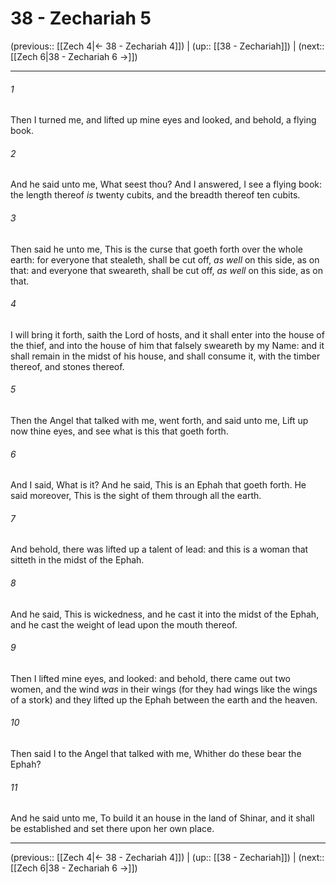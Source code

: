 # 38 - Zechariah 5

(previous:: [[Zech 4|← 38 - Zechariah 4]]) | (up:: [[38 - Zechariah]]) | (next:: [[Zech 6|38 - Zechariah 6 →]])

***


###### 1 
Then I turned me, and lifted up mine eyes and looked, and behold, a flying book. 

###### 2 
And he said unto me, What seest thou? And I answered, I see a flying book: the length thereof _is_ twenty cubits, and the breadth thereof ten cubits. 

###### 3 
Then said he unto me, This is the curse that goeth forth over the whole earth: for everyone that stealeth, shall be cut off, _as well_ on this side, as on that: and everyone that sweareth, shall be cut off, _as well_ on this side, as on that. 

###### 4 
I will bring it forth, saith the Lord of hosts, and it shall enter into the house of the thief, and into the house of him that falsely sweareth by my Name: and it shall remain in the midst of his house, and shall consume it, with the timber thereof, and stones thereof. 

###### 5 
Then the Angel that talked with me, went forth, and said unto me, Lift up now thine eyes, and see what is this that goeth forth. 

###### 6 
And I said, What is it? And he said, This is an Ephah that goeth forth. He said moreover, This is the sight of them through all the earth. 

###### 7 
And behold, there was lifted up a talent of lead: and this is a woman that sitteth in the midst of the Ephah. 

###### 8 
And he said, This is wickedness, and he cast it into the midst of the Ephah, and he cast the weight of lead upon the mouth thereof. 

###### 9 
Then I lifted mine eyes, and looked: and behold, there came out two women, and the wind _was_ in their wings (for they had wings like the wings of a stork) and they lifted up the Ephah between the earth and the heaven. 

###### 10 
Then said I to the Angel that talked with me, Whither do these bear the Ephah? 

###### 11 
And he said unto me, To build it an house in the land of Shinar, and it shall be established and set there upon her own place.

***

(previous:: [[Zech 4|← 38 - Zechariah 4]]) | (up:: [[38 - Zechariah]]) | (next:: [[Zech 6|38 - Zechariah 6 →]])
